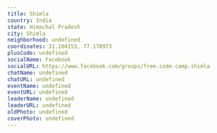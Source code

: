 ```yaml
---
title: Shimla
country: India
state: Himachal Pradesh
city: Shimla
neighborhood: undefined
coordinates: 31.104153, 77.170973
plusCode: undefined
socialName: Facebook
socialURL: https://www.facebook.com/groups/free.code.camp.shimla
chatName: undefined
chatURL: undefined
eventName: undefined
eventURL: undefined
leaderName: undefined
leaderURL: undefined
oldPhoto: undefined
coverPhoto: undefined
---
```

